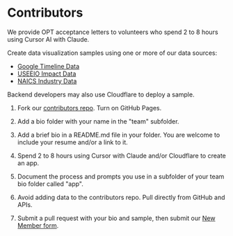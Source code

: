 # Contributors

We provide OPT acceptance letters to volunteers who spend 2 to 8 hours using Cursor AI with Claude.

Create data visualization samples using one or more of our data sources:

- [Google Timeline Data](https://model.earth/data-commons/docs/data/)
- [USEEIO Impact Data](https://model.earth/useeio.js/footprint/)
- [NAICS Industry Data](https://model.earth/apps/)

Backend developers may also use Cloudflare to deploy a sample.

1. Fork our [contributors repo](https://github.com/modelearth/contributors). Turn on GitHub Pages.
2. Add a bio folder with your name in the "team" subfolder.
3. Add a brief bio in a README.md file in your folder. You are welcome to include your resume and/or a link to it.

4. Spend 2 to 8 hours using Cursor with Claude and/or Cloudflare to create an app.

5. Document the process and prompts you use in a subfolder of your team bio folder called "app".

6. Avoid adding data to the contributors repo. Pull directly from GitHub and APIs.

7. Submit a pull request with your bio and sample, then submit our [New Member form](https://docs.google.com/forms/d/e/1FAIpQLScXSX0_myDcB4_Z32hpGC71PXVsMmgy_dyZPY0aPEWamyzV-w/viewform).